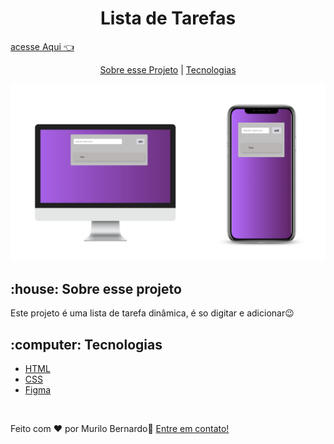 <h1 align="center">Lista de Tarefas</h1>

[acesse Aqui 👈](https://list-of-task.netlify.app/)<br>

<p align="center">
  <a href="https://github.com/murilobernado/Easy-Shopping/edit/main/README.md#-house-sobre-esse-projeto"</h2>Sobre esse Projeto</a> |
  <a href="https://github.com/murilobernado/Easy-Shopping/edit/main/README.md#-computer-tecnologias">Tecnologias</a>
</p>
  
  
<img src="https://github.com/murilobernado/List-of-task/blob/master/Assets/Mockup%20List-of-Task.png" alt="Mockup">






<h2> :house: Sobre esse projeto</h2>

<p>Este projeto é uma lista de tarefa dinâmica, é so digitar e adicionar😉</p>


<h2> :computer: Tecnologias</h2>

- <a href="https://developer.mozilla.org/pt-BR/docs/Web/HTML">HTML</a>
- <a href="https://developer.mozilla.org/pt-BR/docs/Web/CSS">CSS</a>
- <a href="https://www.figma.com/">Figma</a>
<br>

Feito com ♥ por Murilo Bernardo:wave: [Entre em contato!](https://www.linkedin.com/in/murilo-bernardo-39a92a235/)
